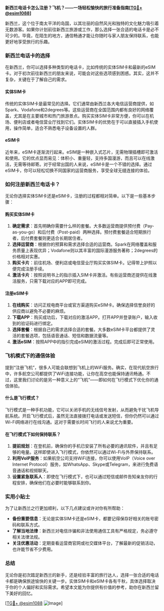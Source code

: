 **新西兰电话卡怎么注册？飞机？——一场轻松愉快的旅行准备指南[[TG💪+ @esim1088](https://t.me/s/esim1088)]**

新西兰，这个位于南太平洋的岛国，以其壮丽的自然风光和独特的文化魅力吸引着无数游客。如果你计划前往新西兰旅游或工作，那么选择一张合适的电话卡是必不可少的。毕竟，在陌生的地方，通信畅通才能让你随时与家人朋友保持联系，也能更好地享受旅行的乐趣。

### 新西兰电话卡的选择

在新西兰，你可以选择多种类型的电话卡，比如传统的实体SIM卡和最新的eSIM卡。对于初次前往新西兰的朋友来说，可能会对这些选项感到困惑。其实，这并不复杂，关键在于了解自己的需求。

#### 实体SIM卡
传统的实体SIM卡是最常见的选择。它们通常由新西兰各大电信运营商提供，如Spark、Vodafone和2degrees等。这些运营商在全国范围内都有良好的网络覆盖，尤其是在主要城市和热门旅游景点。购买实体SIM卡非常方便，你可以在机场、便利店或者电信营业厅找到它们。实体SIM卡的优势在于可以直接插入手机使用，操作简单，适合不熟悉电子设备设置的人群。

#### eSIM卡
近年来，eSIM卡逐渐流行起来。eSIM是一种嵌入式芯片，无需物理插槽即可激活和使用。它的优点显而易见：体积小、重量轻，支持多国漫游，而且可以在线激活，无需等待邮寄。对于经常出国的人来说，eSIM卡是一个不错的选择。通过eSIM卡，你可以轻松切换不同国家的运营商服务，享受全球无缝连接的体验。

### 如何注册新西兰电话卡？

无论你选择实体SIM卡还是eSIM卡，注册的过程都相对简单。以下是一些基本步骤：

#### 购买实体SIM卡
1. **确定需求**：首先明确你需要什么样的套餐。大多数运营商提供预付费（Pay-as-you-go）和后付费（Post-paid）两种选择。预付费套餐适合短期旅行者，后付费套餐则更适合长期居住者。
2. **选择运营商**：根据你的预算和需求选择合适的运营商。Spark在网络覆盖和服务质量上表现优异；Vodafone则以其丰富的国际漫游服务著称；2degrees的价格相对实惠。
3. **购买卡片**：前往机场、便利店或电信营业厅购买实体SIM卡。记得带上护照以便完成注册手续。
4. **激活卡片**：按照说明书上的指示插入SIM卡并激活。有些运营商还提供在线激活服务，只需下载对应的APP即可完成。

#### 注册eSIM卡
1. **在线购买**：访问正规电商平台或官方渠道购买eSIM卡。确保选择信誉良好的供应商以避免不必要的麻烦。
2. **下载APP**：购买成功后，下载对应的激活APP。打开APP并登录账户，输入收到的验证码进行绑定。
3. **选择套餐**：根据自己的需求选择合适的套餐。大多数eSIM卡平台都提供了灵活的套餐选项，包括语音通话、短信和数据流量等。
4. **激活eSIM**：按照APP中的指引完成eSIM的激活过程。完成后即可正常使用。

### 飞机模式下的通信体验

提到“注册飞机”，很多人可能会联想到飞机上的WiFi服务。确实，在现代航空旅行中，许多航空公司都提供了WiFi连接功能，让你在高空也能保持通讯畅通。不过，这里我们讨论的是另一种意义上的“飞机”——即如何在飞行模式下优化你的通信体验。

#### 什么是飞行模式？
飞行模式是一种手机功能，它可以关闭手机的无线信号发射，从而避免干扰飞机导航系统。开启飞行模式后，虽然无法直接拨打电话或发送短信，但你仍然可以通过Wi-Fi网络进行在线沟通。这对于需要长时间飞行的人来说尤为重要。

#### 在飞行模式下如何保持联系？
1. **提前规划**：在登机前，确保你的手机已安装了所有必要的通讯软件，并且有足够的电量。这样即使进入飞行模式，你依然可以通过Wi-Fi与外界保持联系。
2. **利用VoIP服务**：如果航空公司支持WiFi连接，你可以使用VoIP（Voice over Internet Protocol）服务，如WhatsApp、Skype或Telegram，来进行免费语音通话和视频聊天。
3. **设置紧急联系人**：即使在飞行模式下，也可以通过短信或邮件告知亲友你的行程安排，确保他们在必要时能够联系到你。

### 实用小贴士

为了让新西兰之行更加顺利，以下几点建议或许对你有所帮助：
- **备份重要信息**：无论是实体SIM卡还是eSIM卡，都要记得保存好相关的账号密码和联系方式。
- **了解当地法律**：新西兰对电信诈骗和非法使用通信工具有严格规定，务必遵守相关法律法规。
- **关注优惠活动**：定期查看运营商官网或社交媒体平台，了解最新的促销活动，也许能节省不少费用。

### 总结

无论你是初次踏足新西兰的新手，还是经验丰富的旅行达人，选择一张合适的电话卡都是确保旅途愉快的关键一步。实体SIM卡和eSIM卡各有千秋，具体选择取决于你的个人偏好和实际需求。希望本文能为你提供有价值的参考，助你在新西兰留下美好的回忆。

[[TG💪+ @esim1088](https://t.me/s/esim1088) ![Image](https://i.postimg.cc/4NQfJmqS/Snipaste-2025-05-13-00-14-12.png)]